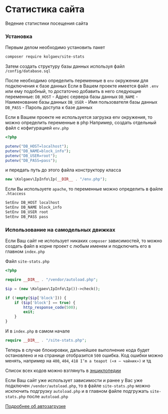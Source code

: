 # Статистика сайта
Ведение статистики посещения сайта

### Установка
Первым делом необходимо установить пакет
```sh
composer require kolgaev/site-stats
```
Затем создать структуру базы данных используя файл `/config/database.sql`

После необходимо определить переменные в `env` окружении для подключения к базе данных
Если в Вашем проекте имеется файл `.env` или ему подобный, то достаточно добавить в него следующие переменные:
`DB_HOST` - Адрес сервера базы данных
`DB_NAME` - Наименование базы данных
`DB_USER` - Имя пользователя базы данных
`DB_PASS` - Пароль доступа к базе данных

Если в Вашем проекте не используется загрузка env окружения, то можно определить переменные в php
Например, создать отдельный файл с кофигурацией
`env.php`
```php
<?php

putenv("DB_HOST=localhost");
putenv("DB_NAME=block_info");
putenv("DB_USER=root");
putenv("DB_PASS=pass");
```
и передать путь до этого файла конструктору класса 
```php
new \Kolgaev\IpInfo\Ip(__DIR__ . "/env.php");
```

Если Вы используете `apache`, то переменные можно определить в файле `.htaccess`

```sh
SetEnv DB_HOST localhost
SetEnv DB_NAME block_info
SetEnv DB_USER root
SetEnv DB_PASS pass
```

### Использование на самодельных движках
Если Ваш сайт не использует никаких `composer` зависимостей, то можно создать файл в корне проект с любым именем и подключить его в главном `index.php`

Файл `site-stats.php`
```php
<?php

require __DIR__ . "/vendor/autoload.php";

$ip = (new \Kolgaev\IpInfo\Ip())->check();

if (!empty($ip['block'])) {
    if ($ip['block'] == true) {
        http_response_code(500);
        exit;
    }
}
```

И в `index.php` в самом начале
```php
require __DIR__ . "/site-stats.php";
```

Теперь в случае блокировки, дальнейшее выполнение кода будет остановлено и на странице отобразится `500` ошибка.
Код ошибки можно менять, например на `400`, `404`, `418 I’m a teapot («я — чайник»)` и тд

Список всех кодов можно взглянуть в [энциклопедии](https://ru.wikipedia.org/wiki/%D0%A1%D0%BF%D0%B8%D1%81%D0%BE%D0%BA_%D0%BA%D0%BE%D0%B4%D0%BE%D0%B2_%D1%81%D0%BE%D1%81%D1%82%D0%BE%D1%8F%D0%BD%D0%B8%D1%8F_HTTP)

Если Ваш сайт уже использует зависимости и ранее у Вас уже подключен `/vendor/autoload.php`, то в файле `site-stats.php` можно исключить подгрузку `autoload.php` и в главном файле подгружать `site-stats.php` после `autoload.php`

[Подробнее об автозагрузке](https://getcomposer.org/doc/01-basic-usage.md#autoloading)